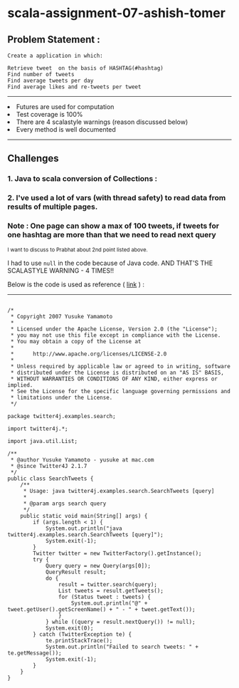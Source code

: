 # scala-assignment-07-ashish-tomer

## Problem Statement : 

    Create a application in which:

    Retrieve tweet  on the basis of HASHTAG(#hashtag)
    Find number of tweets
    Find average tweets per day
    Find average likes and re-tweets per tweet
    
    
-------------------------------------------------------------------------

<ui>

<li>Futures are used for computation</li>

<li>Test coverage is 100%</li>

<li>There are 4 scalastyle warnings (reason discussed below)</li>

<li>Every method is well documented</li>

</ul>

------------------------------------------------------------------------

## Challenges

### 1. Java to scala conversion of Collections :
### 2. I've used a lot of vars (with thread safety) to read data from results of multiple pages.
###     Note : One page can show a max of 100 tweets, if tweets for one hashtag are more than that we need to read next query

<small>I want to discuss to Prabhat about 2nd point listed above.</small>

I had to use `null` in the code because of Java code. AND THAT'S THE SCALASTYLE WARNING - 4 TIMES!!

Below is the code is used as reference ( <a href="https://github.com/yusuke/twitter4j/blob/master/twitter4j-examples/src/main/java/twitter4j/examples/search/SearchTweets.java">link</a> ) : 

------------------------------------------------------------------------

<pre><code>
/*
 * Copyright 2007 Yusuke Yamamoto
 *
 * Licensed under the Apache License, Version 2.0 (the "License");
 * you may not use this file except in compliance with the License.
 * You may obtain a copy of the License at
 *
 *      http://www.apache.org/licenses/LICENSE-2.0
 *
 * Unless required by applicable law or agreed to in writing, software
 * distributed under the License is distributed on an "AS IS" BASIS,
 * WITHOUT WARRANTIES OR CONDITIONS OF ANY KIND, either express or implied.
 * See the License for the specific language governing permissions and
 * limitations under the License.
 */

package twitter4j.examples.search;

import twitter4j.*;

import java.util.List;

/**
 * @author Yusuke Yamamoto - yusuke at mac.com
 * @since Twitter4J 2.1.7
 */
public class SearchTweets {
    /**
     * Usage: java twitter4j.examples.search.SearchTweets [query]
     *
     * @param args search query
     */
    public static void main(String[] args) {
        if (args.length < 1) {
            System.out.println("java twitter4j.examples.search.SearchTweets [query]");
            System.exit(-1);
        }
        Twitter twitter = new TwitterFactory().getInstance();
        try {
            Query query = new Query(args[0]);
            QueryResult result;
            do {
                result = twitter.search(query);
                List<Status> tweets = result.getTweets();
                for (Status tweet : tweets) {
                    System.out.println("@" + tweet.getUser().getScreenName() + " - " + tweet.getText());
                }
            } while ((query = result.nextQuery()) != null);
            System.exit(0);
        } catch (TwitterException te) {
            te.printStackTrace();
            System.out.println("Failed to search tweets: " + te.getMessage());
            System.exit(-1);
        }
    }
}
</code>
</pre>
